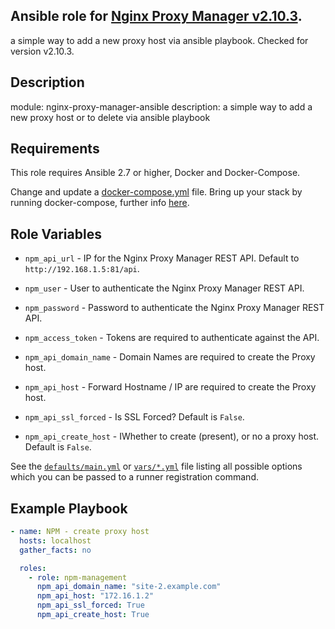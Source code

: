 ## Ansible role for [Nginx Proxy Manager v2.10.3](https://github.com/NginxProxyManager/nginx-proxy-manager/tree/v2.10.3).
a simple way to add a new proxy host via ansible playbook.
Checked for version v2.10.3.

Description
-----------
module: nginx-proxy-manager-ansible
description: a simple way to add a new proxy host or to delete via ansible playbook

Requirements
------------

This role requires Ansible 2.7 or higher, Docker and Docker-Compose.

Change and update a [docker-compose.yml](https://github.com/DenAV/nginx-proxy-manager-ansible/blob/main/docker/docker-compose_npm.yml) file. Bring up your stack by running docker-compose, further info [here](https://github.com/DenAV/nginx-proxy-manager-ansible/tree/main/docker).

Role Variables
--------------

- `npm_api_url` - IP for the Nginx Proxy Manager REST API. Default to `http://192.168.1.5:81/api`.
- `npm_user` - User to authenticate the Nginx Proxy Manager REST API.
- `npm_password` - Password to authenticate the Nginx Proxy Manager REST API.
- `npm_access_token` - Tokens are required to authenticate against the API.

- `npm_api_domain_name` - Domain Names are required to create the Proxy host.
- `npm_api_host` - Forward Hostname / IP are required to create the Proxy host.
- `npm_api_ssl_forced` - Is SSL Forced? Default is `False`.
- `npm_api_create_host` - IWhether to create (present), or no a proxy host. Default is `False`.

See the [`defaults/main.yml`](https://github.com/DenAV/nginx-proxy-manager-ansible/blob/main/roles/npm-management/defaults/main.yml) or [`vars/*.yml`](https://github.com/DenAV/nginx-proxy-manager-ansible/tree/main/roles/npm-management/vars) file listing all possible options which you can be passed to a runner registration command.

Example Playbook
----------------

```yaml
- name: NPM - create proxy host
  hosts: localhost
  gather_facts: no

  roles:
    - role: npm-management
      npm_api_domain_name: "site-2.example.com"
      npm_api_host: "172.16.1.2"
      npm_api_ssl_forced: True
      npm_api_create_host: True

```
